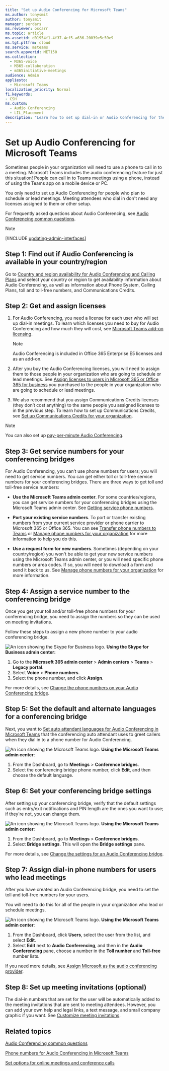 ```yaml
---
title: "Set up Audio Conferencing for Microsoft Teams"
ms.author: tonysmit
author: tonysmit
manager: serdars
ms.reviewer: oscarr
ms.topic: article
ms.assetid: d01954f1-4f37-4cf5-a636-20039e5c59e9
ms.tgt.pltfrm: cloud
ms.service: msteams
search.appverid: MET150
ms.collection: 
  - M365-voice
  - M365-collaboration
  - m365initiative-meetings
audience: Admin
appliesto: 
  - Microsoft Teams
localization_priority: Normal
f1.keywords:
- CSH
ms.custom: 
  - Audio Conferencing
  - LIL_Placement
description: "Learn how to set up dial-in or Audio Conferencing for the people in your business who need to use a phone to join conference calls. "
---
```


# Set up Audio Conferencing for Microsoft Teams

Sometimes people in your organization will need to use a phone to call in to a meeting. Microsoft Teams includes the audio conferencing feature for just this situation! People can call in to Teams meetings using a phone, instead of using the Teams app on a mobile device or PC. 
  
You only need to set up Audio Conferencing for people who plan to schedule or lead meetings. Meeting attendees who dial in don't need any licenses assigned to them or other setup.
  
For frequently asked questions about Audio Conferencing, see [Audio Conferencing common questions](audio-conferencing-common-questions.md).

> [!NOTE]
> [!INCLUDE [updating-admin-interfaces](includes/updating-admin-interfaces.md)]
  
## Step 1: Find out if Audio Conferencing is available in your country/region
<a name="__top"> </a>

Go to [Country and region availability for Audio Conferencing and Calling Plans](country-and-region-availability-for-audio-conferencing-and-calling-plans/country-and-region-availability-for-audio-conferencing-and-calling-plans.md) and select your country or region to get availability information about Audio Conferencing, as well as information about Phone System, Calling Plans, toll and toll-free numbers, and Communications Credits. 
 
## Step 2: Get and assign licenses
 
1. For Audio Conferencing, you need a license for each user who will set up dial-in meetings. To learn which licenses you need to buy for Audio Conferencing and how much they will cost, see [Microsoft Teams add-on licensing](./teams-add-on-licensing/microsoft-teams-add-on-licensing.md).

    >[!NOTE] 
    > Audio Conferencing is included in Office 365 Enterprise E5 licenses and as an add-on.
        
2. After you buy the Audio Conferencing licenses, you will need to assign them to those people in your organization who are going to schedule or lead meetings. See [Assign licenses to users in Microsoft 365 or Office 365 for business](https://support.office.com/article/997596b5-4173-4627-b915-36abac6786dc) you purchased to the people in your organization who are going to schedule or lead meetings.
    
3. We also recommend that you assign Communications Credits licenses (they don’t cost anything) to the same people you assigned licenses to in the previous step. To learn how to set up Communications Credits, see [Set up Communications Credits for your organization](set-up-communications-credits-for-your-organization.md).
    
> [!NOTE]
> You can also set up [pay-per-minute Audio Conferencing](audio-conferencing-pay-per-minute.md).

## Step 3: Get service numbers for your conferencing bridges
<a name="__top"> </a>

For Audio Conferencing, you can’t use phone numbers for users; you will need to get service numbers. You can get either toll or toll-free service numbers for your conferencing bridges. There are three ways to get toll and toll-free service numbers: 
  
- **Use the Microsoft Teams admin center**. For some countries/regions, you can get service numbers for your conferencing bridges using the Microsoft Teams admin center. See [Getting service phone numbers](./getting-service-phone-numbers.md).
    
- **Port your existing service numbers**. To port or transfer existing numbers from your current service provider or phone carrier to Microsoft 365 or Office 365. You can see [Transfer phone numbers to Teams](phone-number-calling-plans/transfer-phone-numbers-to-teams.md) or [Manage phone numbers for your organization](manage-phone-numbers-for-your-organization/manage-phone-numbers-for-your-organization.md) for more information to help you do this.  
  
- **Use a request form for new numbers**. Sometimes (depending on your country/region) you won't be able to get your new service numbers using the Microsoft Teams admin center, or you will need specific phone numbers or area codes. If so, you will need to download a form and send it back to us. See [Manage phone numbers for your organization](manage-phone-numbers-for-your-organization/manage-phone-numbers-for-your-organization.md) for more information. 
    
## Step 4: Assign a service number to the conferencing bridge
<a name="__top"> </a>

Once you get your toll and/or toll-free phone numbers for your conferencing bridge, you need to assign the numbers so they can be used on meeting invitations.  

Follow these steps to assign a new phone number to your audio conferencing bridge.

![An icon showing the Skype for Business logo.](media/sfb-logo-30x30.png) **Using the Skype for Business admin center:**

 1. Go to the **Microsoft 365 admin center** > **Admin centers** > **Teams** > **Legacy portal**.
 2. Select **Voice** > **Phone numbers**.
 3. Select the phone number, and click **Assign**.

For more details, see [Change the phone numbers on your Audio Conferencing bridge](change-the-phone-numbers-on-your-audio-conferencing-bridge.md).

## Step 5: Set the default and alternate languages for a conferencing bridge
<a name="__top"> </a>
Next, you want to [Set auto attendant languages for Audio Conferencing in Microsoft Teams](set-auto-attendant-languages-for-audio-conferencing-in-teams.md) that the conferencing auto attendant uses to greet callers when they dial in to a phone number for Audio Conferencing. 

![An icon showing the Microsoft Teams logo.](media/teams-logo-30x30.png) **Using the Microsoft Teams admin center**:

1. From the Dashboard, go to **Meetings** > **Conference bridges**.
2. Select the conferencing bridge phone number, click **Edit**, and then choose the default language.

## Step 6: Set your conferencing bridge settings
<a name="__top"> </a>
    
After setting up your conferencing bridge, verify that the default settings such as entry/exit notifications and PIN length are the ones you want to use; if they're not, you can change them. 

![An icon showing the Microsoft Teams logo.](media/teams-logo-30x30.png) **Using the Microsoft Teams admin center**:

1. From the Dashboard, go to **Meetings** > **Conference bridges**.
2. Select **Bridge settings**. This will open the **Bridge settings** pane. 

For more details, see [Change the settings for an Audio Conferencing bridge](change-the-settings-for-an-audio-conferencing-bridge.md).

## Step 7: Assign dial-in phone numbers for users who lead meetings

After you have created an Audio Conferencing bridge, you need to set the toll and toll-free numbers for your users.

You will need to do this for all of the people in your organization who lead or schedule meetings. 

![An icon showing the Microsoft Teams logo.](media/teams-logo-30x30.png) **Using the Microsoft Teams admin center**:

1. From the Dashboard, click **Users**, select the user from the list, and select **Edit**.
2. Select **Edit** next to **Audio Conferencing**, and then in the **Audio Conferencing** pane, choose a number in the **Toll number** and **Toll-free** number lists.

If you need more details, see [Assign Microsoft as the audio conferencing provider](/skypeforbusiness/audio-conferencing-in-office-365/assign-microsoft-as-the-audio-conferencing-provider).


## Step 8: Set up meeting invitations (optional)
<a name="__top"> </a>
 
The dial-in numbers that are set for the user will be automatically added to the meeting invitations that are sent to meeting attendees. However, you can add your own help and legal links, a text message, and small company graphic if you want. See [Customize meeting invitations](meeting-settings-in-teams.md#customize-meeting-invitations).
   
## Related topics

[Audio Conferencing common questions](audio-conferencing-common-questions.md)
  
[Phone numbers for Audio Conferencing in Microsoft Teams](phone-numbers-for-audio-conferencing-in-teams.md)
  
[Set options for online meetings and conference calls](https://support.office.com/article/DCD1CA39-0C1F-466C-9573-F04138FEF5E2)